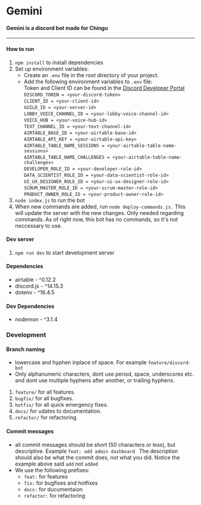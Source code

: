 # Gemini

#### Gemini is a discord bot made for Chingu
___

#### How to run
1. `npm install` to install dependencies 
2. Set up environment variables:
    * Create an `.env` file in the root directory of your project.
    * Add the following environment variables to `.env` file:<br>
    Token and Client ID can be found in the [Discord Developer Portal](https://discord.com/developers/)<br>
    `DISCORD_TOKEN = <your-discord-token>`<br>
    `CLIENT_ID = <your-client-id>`<br>
    `GUILD_ID = <your-server-id>`<br>
    `LOBBY_VOICE_CHANNEL_ID = <your-lobby-voice-channel-id>`<br>
    `VOICE_HUB = <your-voice-hub-id>`<br>
    `TEXT_CHANNEL_ID = <your-text-channel-id>`<br>
    `AIRTABLE_BASE_ID = <your-airtable-base-id>`<br>
    `AIRTABLE_API_KEY = <your-airtable-api-key>`<br>
    `AIRTABLE_TABLE_NAME_SESSIONS = <your-airtable-table-name-sessions>`<br>
    `AIRTABLE_TABLE_NAME_CHALLENGES = <your-airtable-table-name-challenges>`<br>
    `DEVELOPER_ROLE_ID = <your-developer-role-id>`<br>
    `DATA_SCIENTIST_ROLE_ID = <your-data-scientist-role-id>`<br>
    `UI_UX_DESIGNER_ROLE_ID = <your-ui-ux-designer-role-id>`<br>
    `SCRUM_MASTER_ROLE_ID = <your-scrum-master-role-id>`<br>
    `PRODUCT_OWNER_ROLE_ID = <your-product-owner-role-id>`<br>
3. `node index.js` to run the bot
4. When new commands are added, run `node deploy-commands.js.` This will update the server with the new changes. Only needed regarding commands. As of right now, this bot has no commands, so it's not neccessary to use. 
#### Dev server
1. `npm run dev` to start development server

#### Dependencies
* airtable - ^0.12.2
* discord.js - ^14.15.3
* dotenv - ^16.4.5

#### Dev Dependencies
* nodemon - ^3.1.4

### Development
#### Branch naming
* lowercase and hyphen inplace of space. For example `feature/discord-bot`
* Only alphanumeric characters, dont use period, space, underscores etc. and dont use multiple hyphens after another, or trailing hyphens.

1. `feature/` for all features.
2. `bugfix/` for all bugfixes.
3. `hotfix/` for all quick emergency fixes.
4. `docs/` for udates to documentation.
5. `refactor/` for refactoring.

#### Commit messages
* all commit messages should be short (50 characters or less), but descriptive. Example `feat: add admin dashboard ` The description should also be what the commit does, not what you did. Notice the example above said `add` not `added`
* We use the following prefixes:
  * `feat:` for features
  * `fix:` for bugfixes and hotfixes
  * `docs:` for ducumentaion
  * `refactor:` for refactoring